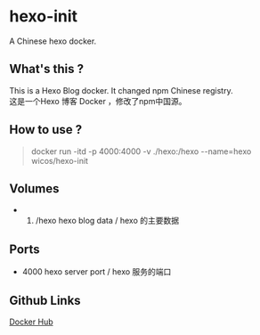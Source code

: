 # hexo-init
A Chinese hexo docker.

## What's this ?
This is a Hexo Blog docker. It changed npm Chinese registry.  
这是一个Hexo 博客 Docker ，修改了npm中国源。  

## How to use ?
> docker run -itd -p 4000:4000 -v ./hexo:/hexo --name=hexo wicos/hexo-init  

## Volumes 
- 1. /hexo hexo blog data / hexo 的主要数据  

## Ports
- 4000 hexo server port / hexo 服务的端口

## Github Links
[Docker Hub](https://hub.docker.com/r/wicos/hexo-init)
